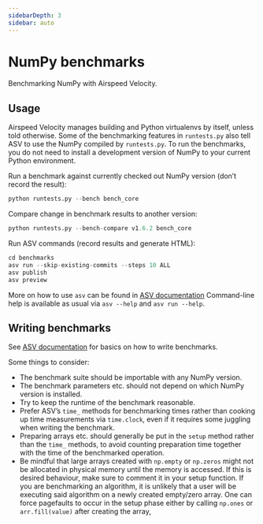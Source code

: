 ```yaml
---
sidebarDepth: 3
sidebar: auto
---
```


# NumPy benchmarks

Benchmarking NumPy with Airspeed Velocity.

## Usage

Airspeed Velocity manages building and Python virtualenvs by itself,
unless told otherwise. Some of the benchmarking features in
``runtests.py`` also tell ASV to use the NumPy compiled by
``runtests.py``. To run the benchmarks, you do not need to install a
development version of NumPy to your current Python environment.

Run a benchmark against currently checked out NumPy version (don’t
record the result):

``` python
python runtests.py --bench bench_core
```

Compare change in benchmark results to another version:

``` python
python runtests.py --bench-compare v1.6.2 bench_core
```

Run ASV commands (record results and generate HTML):

``` python
cd benchmarks
asv run --skip-existing-commits --steps 10 ALL
asv publish
asv preview
```

More on how to use ``asv`` can be found in [ASV documentation](https://asv.readthedocs.io/)
Command-line help is available as usual via ``asv --help`` and
``asv run --help``.

## Writing benchmarks

See [ASV documentation](https://asv.readthedocs.io/) for basics on how to write benchmarks.

Some things to consider:

- The benchmark suite should be importable with any NumPy version.
- The benchmark parameters etc. should not depend on which NumPy version
is installed.
- Try to keep the runtime of the benchmark reasonable.
- Prefer ASV’s ``time_`` methods for benchmarking times rather than cooking up
time measurements via ``time.clock``, even if it requires some juggling when
writing the benchmark.
- Preparing arrays etc. should generally be put in the ``setup`` method rather
than the ``time_`` methods, to avoid counting preparation time together with
the time of the benchmarked operation.
- Be mindful that large arrays created with ``np.empty`` or ``np.zeros`` might
not be allocated in physical memory until the memory is accessed. If this is
desired behaviour, make sure to comment it in your setup function. If
you are benchmarking an algorithm, it is unlikely that a user will be
executing said algorithm on a newly created empty/zero array. One can force
pagefaults to occur in the setup phase either by calling ``np.ones`` or
``arr.fill(value)`` after creating the array,
